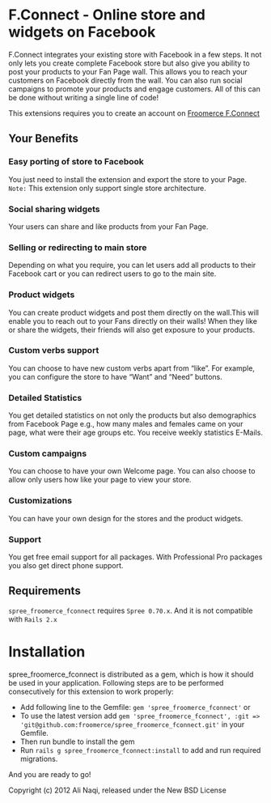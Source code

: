 # F.Connect - Online store and widgets on Facebook

F.Connect integrates your existing store with Facebook in a few steps.
It not only lets you create complete Facebook store but also give you
ability to post your products to your Fan Page wall. This allows you
to reach your customers on Facebook directly from the wall. You can also
run social campaigns to promote your products and engage customers.
All of this can be done without writing a single line of code! 

This extensions requires you to create an account on [Froomerce F.Connect](http://froomerce.com/merchant/merchantplatform/fconnect)


## Your Benefits

### Easy porting of store to Facebook

You just need to install the extension and export the store to your Page.
`Note:` This extension only support single store architecture.

### Social sharing widgets

Your users can share and like products from your Fan Page.

### Selling or redirecting to main store

Depending on what you require, you can let users add all products to their
Facebook cart or you can redirect users to go to the main site.

### Product widgets

You can create product widgets and post them directly on the wall.This will
enable you to reach out to your Fans directly on their walls! When they like or
share the widgets, their friends will also get exposure to your products.

### Custom verbs support

You can choose to have new custom verbs apart from “like”. For example, you can
configure the store to have “Want” and “Need” buttons.

### Detailed Statistics

You get detailed statistics on not only the products but also demographics from
Facebook Page e.g., how many males and females came on your page, what were their
age groups etc. You receive weekly statistics E-Mails.

### Custom campaigns

You can choose to have your own Welcome page. You can also choose to allow only
users how like your page to view your store.

### Customizations

You can have your own design for the stores and the product widgets.

### Support

You get free email support for all packages. With Professional Pro packages
you also get direct phone support. 

## Requirements

`spree_froomerce_fconnect` requires `Spree 0.70.x`.
And it is not compatible with `Rails 2.x`

# Installation

spree_froomerce_fconnect is distributed as a gem, which is how it should be used in your application.
Following steps are to be performed consecutively for this extension to work properly:

* Add following line to the Gemfile: `gem 'spree_froomerce_fconnect'` or
* To use the latest version add `gem 'spree_froomerce_fconnect', :git => 'git@github.com:froomerce/spree_froomerce_fconnect.git'` in your Gemfile.
* Then run bundle to install the gem
* Run `rails g spree_froomerce_fconnect:install` to add and run required migrations.

And you are ready to go!

Copyright (c) 2012 Ali Naqi, released under the New BSD License

